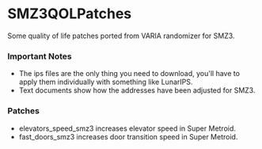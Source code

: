 # SMZ3QOLPatches
Some quality of life patches ported from VARIA randomizer for SMZ3.

### Important Notes
- The ips files are the only thing you need to download, you'll have to apply them individually with something like LunarIPS.
- Text documents show how the addresses have been adjusted for SMZ3.

### Patches
- elevators_speed_smz3 increases elevator speed in Super Metroid.
- fast_doors_smz3 increases door transition speed in Super Metroid.